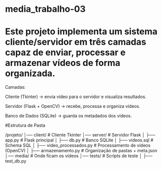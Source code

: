 # media_trabalho-03

# Este projeto implementa um sistema cliente/servidor em três camadas capaz de enviar, processar e armazenar vídeos de forma organizada.

Camadas:

Cliente (Tkinter) → envia vídeo para o servidor e visualiza resultados.

Servidor (Flask + OpenCV) → recebe, processa e organiza vídeos.

Banco de Dados (SQLite) → guarda os metadados dos vídeos.

#Estrutura de Pasta

/projeto/
│── client/                     # Cliente Tkinter
│── server/                     # Servidor Flask
│   ├── app.py                  # Flask principal
│   ├── db.py                   # Banco SQLite
│   ├── videos.sql              # Schema SQL
│   ├── video_processados.py    # Processamento de vídeos (OpenCV)
│   ├── armazenamento.py        # Organização de pastas + meta.json
│── media/                      # Onde ficam os vídeos
│── tests/                      # Scripts de teste
│   ├── test_db.py


